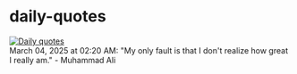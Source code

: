 # daily-quotes
[![Daily quotes](https://github.com/ceepu8/daily-quotes/actions/workflows/daily-quote.yml/badge.svg)](https://github.com/ceepu8/daily-quotes/actions/workflows/daily-quote.yml)<br/>
March 04, 2025 at 02:20 AM: "My only fault is that I don't realize how great I really am." - Muhammad Ali
